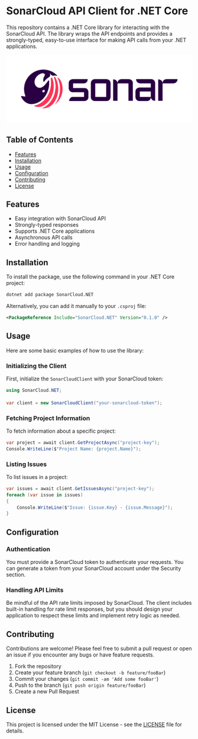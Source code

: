 # SonarCloud API Client for .NET Core

This repository contains a .NET Core library for interacting with the SonarCloud API. The library wraps the API endpoints and provides a strongly-typed, easy-to-use interface for making API calls from your .NET applications.

![Alt text](/assets/sonar-dark.png "SonarCloud logo")

## Table of Contents

- [Features](#features)
- [Installation](#installation)
- [Usage](#usage)
- [Configuration](#configuration)
- [Contributing](#contributing)
- [License](#license)

## Features

- Easy integration with SonarCloud API
- Strongly-typed responses
- Supports .NET Core applications
- Asynchronous API calls
- Error handling and logging

## Installation

To install the package, use the following command in your .NET Core project:

```bash
dotnet add package SonarCloud.NET
```

Alternatively, you can add it manually to your `.csproj` file:

```xml
<PackageReference Include="SonarCloud.NET" Version="0.1.0" />
```

## Usage

Here are some basic examples of how to use the library:

### Initializing the Client

First, initialize the `SonarCloudClient` with your SonarCloud token:

```csharp
using SonarCloud.NET;

var client = new SonarCloudClient("your-sonarcloud-token");
```

### Fetching Project Information

To fetch information about a specific project:

```csharp
var project = await client.GetProjectAsync("project-key");
Console.WriteLine($"Project Name: {project.Name}");
```

### Listing Issues

To list issues in a project:

```csharp
var issues = await client.GetIssuesAsync("project-key");
foreach (var issue in issues)
{
    Console.WriteLine($"Issue: {issue.Key} - {issue.Message}");
}
```

## Configuration

### Authentication

You must provide a SonarCloud token to authenticate your requests. You can generate a token from your SonarCloud account under the Security section.

### Handling API Limits

Be mindful of the API rate limits imposed by SonarCloud. The client includes built-in handling for rate limit responses, but you should design your application to respect these limits and implement retry logic as needed.

## Contributing

Contributions are welcome! Please feel free to submit a pull request or open an issue if you encounter any bugs or have feature requests.

1. Fork the repository
2. Create your feature branch (`git checkout -b feature/fooBar`)
3. Commit your changes (`git commit -am 'Add some fooBar'`)
4. Push to the branch (`git push origin feature/fooBar`)
5. Create a new Pull Request

## License

This project is licensed under the MIT License - see the [LICENSE](LICENSE) file for details.
